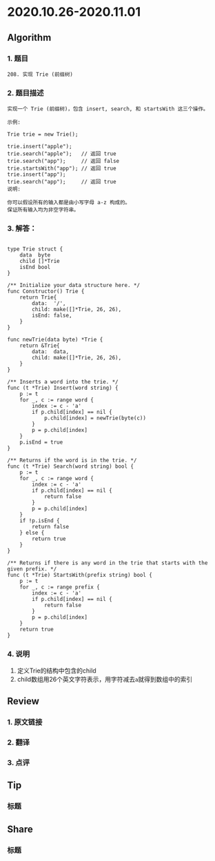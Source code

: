 # 2020.10.26-2020.11.01

## Algorithm
### 1. 题目
```
208. 实现 Trie (前缀树)
```
### 2. 题目描述
```
实现一个 Trie (前缀树)，包含 insert, search, 和 startsWith 这三个操作。

示例:

Trie trie = new Trie();

trie.insert("apple");
trie.search("apple");   // 返回 true
trie.search("app");     // 返回 false
trie.startsWith("app"); // 返回 true
trie.insert("app");   
trie.search("app");     // 返回 true
说明:

你可以假设所有的输入都是由小写字母 a-z 构成的。
保证所有输入均为非空字符串。
```

### 3. 解答：
```golang

type Trie struct {
	data  byte
	child []*Trie
	isEnd bool
}

/** Initialize your data structure here. */
func Constructor() Trie {
	return Trie{
		data:  '/',
		child: make([]*Trie, 26, 26),
		isEnd: false,
	}
}

func newTrie(data byte) *Trie {
	return &Trie{
		data:  data,
		child: make([]*Trie, 26, 26),
	}
}

/** Inserts a word into the trie. */
func (t *Trie) Insert(word string) {
	p := t
	for _, c := range word {
		index := c - 'a'
		if p.child[index] == nil {
			p.child[index] = newTrie(byte(c))
		}
		p = p.child[index]
	}
	p.isEnd = true
}

/** Returns if the word is in the trie. */
func (t *Trie) Search(word string) bool {
	p := t
	for _, c := range word {
		index := c - 'a'
		if p.child[index] == nil {
			return false
		}
		p = p.child[index]
	}
	if !p.isEnd {
		return false
	} else {
		return true
	}
}

/** Returns if there is any word in the trie that starts with the given prefix. */
func (t *Trie) StartsWith(prefix string) bool {
	p := t
	for _, c := range prefix {
		index := c - 'a'
		if p.child[index] == nil {
			return false
		}
		p = p.child[index]
	}
	return true
}

```
### 4. 说明
1. 定义Trie的结构中包含的child
2. child数组用26个英文字符表示，用字符减去`a`就得到数组中的索引


## Review
### 1. 原文链接


### 2. 翻译


### 3. 点评


## Tip
### 标题


## Share
### 标题